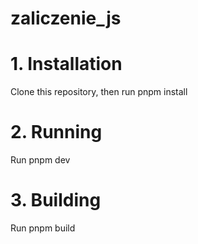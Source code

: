 # zaliczenie_js
# 1. Installation

Clone this repository, then run pnpm install

# 2. Running

Run pnpm dev

# 3. Building

Run pnpm build
